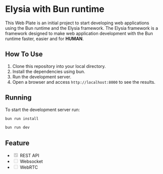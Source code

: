 # Elysia with Bun runtime

This Web Plate is an initial project to start developing web applications using the Bun runtime and the Elysia framework. The Elysia framework is a framework designed to make web application development with the Bun runtime faster, easier and for **HUMAN**.

## How To Use

1. Clone this repository into your local directory.
2. Install the dependencies using bun.
3. Run the development server.
4. Open a browser and access `http://localhost:8000` to see the results.

## Running
To start the development server run:
```bash
bun run install

bun run dev
```

## Feature

<ul>
  <li>
    <input type="checkbox" id="rest_api" name="rest_api" checked disabled>
    <label for="rest_api">REST API</label>
  </li>
  <li>
    <input type="checkbox" id="websocket" name="websocket" disabled>
    <label for="websocket">Websocket</label>
  </li>
  <li>
    <input type="checkbox" id="webrtc" name="webrtc" disabled>
    <label for="webrtc">WebRTC</label>
  </li>
</ul>

